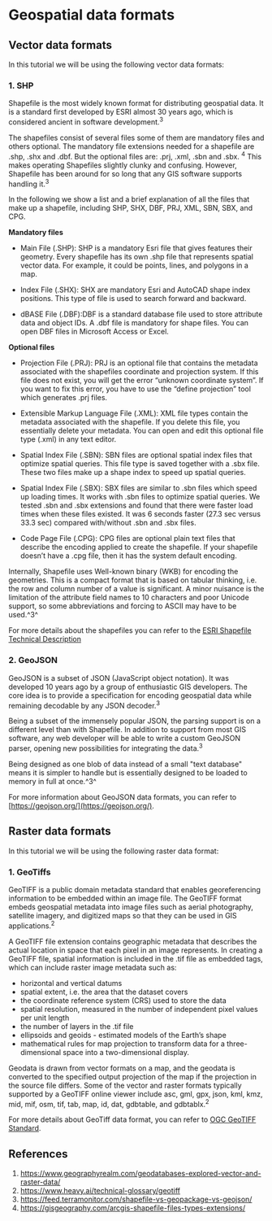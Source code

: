 # Geospatial data formats

## Vector data formats

In this tutorial we will be using the following vector data formats:

### 1. SHP

Shapefile is the most widely known format for distributing geospatial data. It is a standard first developed by ESRI almost 30 years ago, which is considered ancient in software development.<sup>3</sup> 

The shapefiles consist of several files some of them are mandatory files and others optional. The mandatory file extensions needed for a shapefile are .shp, .shx and .dbf. But the optional files are: .prj, .xml, .sbn and .sbx. <sup>4</sup>  This makes operating Shapefiles slightly clunky and confusing. However, Shapefile has been around for so long that any GIS software supports handling it.<sup>3</sup>

In the following we show a list and a brief explanation of all the files that make up a shapefile, including SHP, SHX, DBF, PRJ, XML, SBN, SBX, and CPG.

**Mandatory files**
- Main File (.SHP): SHP is a mandatory Esri file that gives features their geometry. Every shapefile has its own .shp file that represents spatial vector data. For example, it could be points, lines, and polygons in a map.

- Index File (.SHX): SHX are mandatory Esri and AutoCAD shape index positions. This type of file is used to search forward and backward.

- dBASE File (.DBF):DBF is a standard database file used to store attribute data and object IDs. A .dbf file is mandatory for shape files. You can open DBF files in Microsoft Access or Excel.

**Optional files**
- Projection File (.PRJ): PRJ is an optional file that contains the metadata associated with the shapefiles coordinate and projection system. If this file does not exist, you will get the error “unknown coordinate system”. If you want to fix this error, you have to use the “define projection” tool which generates .prj files.

- Extensible Markup Language File (.XML): XML file types contain the metadata associated with the shapefile. If you delete this file, you essentially delete your metadata. You can open and edit this optional file type (.xml) in any text editor.

- Spatial Index File (.SBN): SBN files are optional spatial index files that optimize spatial queries. This file type is saved together with a .sbx file. These two files make up a shape index to speed up spatial queries.

- Spatial Index File (.SBX): SBX files are similar to .sbn files which speed up loading times. It works with .sbn files to optimize spatial queries. We tested .sbn and .sbx extensions and found that there were faster load times when these files existed. It was 6 seconds faster (27.3 sec versus 33.3 sec) compared with/without .sbn and .sbx files.

- Code Page File (.CPG): CPG files are optional plain text files that describe the encoding applied to create the shapefile. If your shapefile doesn’t have a .cpg file, then it has the system default encoding.

Internally, Shapefile uses Well-known binary (WKB) for encoding the geometries. This is a compact format that is based on tabular thinking, i.e. the row and column number of a value is significant. A minor nuisance is the limitation of the attribute field names to 10 characters and poor Unicode support, so some abbreviations and forcing to ASCII may have to be used.^3^

For more details about the shapefiles you can refer to the [ESRI Shapefile Technical Description](https://www.esri.com/content/dam/esrisites/sitecore-archive/Files/Pdfs/library/whitepapers/pdfs/shapefile.pdf)

### 2. GeoJSON

GeoJSON is a subset of JSON (JavaScript object notation). It was developed 10 years ago by a group of enthusiastic GIS developers. The core idea is to provide a specification for encoding geospatial data while remaining decodable by any JSON decoder.<sup>3</sup>

Being a subset of the immensely popular JSON, the parsing support is on a different level than with Shapefile. In addition to support from most GIS software, any web developer will be able to write a custom GeoJSON parser, opening new possibilities for integrating the data.<sup>3</sup>

Being designed as one blob of data instead of a small "text database" means it is simpler to handle but is essentially designed to be loaded to memory in full at once.^3^ 

For more information about GeoJSON data formats, you can refer to [https://geojson.org/](https://geojson.org/).

## Raster data formats


In this tutorial we will be using the following raster data format:

### 1. GeoTiffs

GeoTIFF is a public domain metadata standard that enables georeferencing information to be embedded within an image file. The GeoTIFF format embeds geospatial metadata into image files such as aerial photography, satellite imagery, and digitized maps so that they can be used in GIS applications.<sup>2</sup>

A GeoTIFF file extension contains geographic metadata that describes the actual location in space that each pixel in an image represents. In creating a GeoTIFF file, spatial information is included in the .tif file as embedded tags, which can include raster image metadata such as:
* horizontal and vertical datums 
* spatial extent, i.e. the area that the dataset covers
* the coordinate reference system (CRS) used to store the data
* spatial resolution, measured in the number of independent pixel values per unit length
* the number of layers in the .tif file
* ellipsoids and geoids - estimated models of the Earth’s shape
* mathematical rules for map projection to transform data for a three-dimensional space into a two-dimensional display.

Geodata is drawn from vector formats on a map, and the geodata is converted to the specified output projection of the map if the projection in the source file differs. Some of the vector and raster formats typically supported by a GeoTIFF online viewer include asc, gml, gpx, json, kml, kmz, mid, mif, osm, tif, tab, map, id, dat, gdbtable, and gdbtablx.<sup>2</sup>

For more details about GeoTiff data format, you can refer to [OGC GeoTIFF Standard](https://www.ogc.org/standard/geotiff/).

## References

1. https://www.geographyrealm.com/geodatabases-explored-vector-and-raster-data/
2. https://www.heavy.ai/technical-glossary/geotiff
3. https://feed.terramonitor.com/shapefile-vs-geopackage-vs-geojson/
4. https://gisgeography.com/arcgis-shapefile-files-types-extensions/
